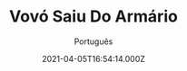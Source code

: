 ---
id: '9f262001-e79d-47c8-8d9f-152bd93db8aa'
type: 'movie' # Filme, Série, Anime
title: "Vovó Saiu Do Armário"
synopsis: ["Eva está noiva de um homem aristocrático, de família conservadora. O que será que eles vão pensar quando souberem que a avó dela vai se casar com a melhor amiga?",
]
originalTitle: "Salir del ropero"
date: '2021-04-05T16:54:14.000Z'
update: '2021-04-05T16:54:14.000Z'
releaseDate: '2019-10-20T03:00:00.000Z'
imdb:
  rating: '4.2' # 8.5
  id: '' # tt0470752
duration: '1h 34 Min'
trailer:
  urls: [
    'ldugGq2vPeE',
  ]
tags: ['1080p']
genre: ['Comédia'] #
quality: 'WEB-DL' # BluRay, WEB-DL, HDTV, WEB-DL4K, WEB-DLe
format: 'Mkv' # MKV, MP4, TS
audio: 'Português, Espanhol' # Dublado, Legendado, Dual Audio, Dub & Leg
subtitle: 'Português' # Português, inglês,
size: '5.37 GB' # 4.8 GB
audioQuality: 10
videoQuality: 10
directors: []
#  - name: 'Lana Wachowski'
#    image: ''
#  - name: 'Lilly Wachowski'
#    image: ''
cast: []
#  - name: 'Keanu Reeves'
#    image: ''
#    characterName: 'Neo'
writers: []
#  - name: ''
#    image: ''
maturityRating:
  age: '' # L , 10, 12, 14, 16, 18
  topics: [''] # Violence, Illegal drugs, Inappropriate Language, Legal Drugs, Sexual Content, Extreme Violence
###########################################
download:
  
  - url: 'magnet:?xt=urn:btih:4fd6bb33af43572f6524f07b933369e2f7d40055&dn=LAPUMiA.Org%20-%20Vovo.Saiu.do.Armario.2020.1080p.NF.WEB-DL.DDP5.1.x264-WolfCrazy&tr=udp%3a%2f%2ftracker.opentrackr.org%3a1337%2fannounce&tr=udp%3a%2f%2ftracker.openbittorrent.com%3a80%2fannounce&tr=udp%3a%2f%2ftracker.trackerfix.com%3a80%2fannounce&tr=udp%3a%2f%2ftracker.coppersurfer.tk%3a6969%2fannounce&tr=udp%3a%2f%2ftracker.leechers-paradise.org%3a6969%2fannounce&tr=udp%3a%2f%2feddie4.nl%3a6969%2fannounce&tr=udp%3a%2f%2fp4p.arenabg.com%3a1337%2fannounce&tr=udp%3a%2f%2fexplodie.org%3a6969%2fannounce&tr=udp%3a%2f%2fzer0day.ch%3a1337%2fannounce'
    resolution: '1080p' # 720p, 1080p, 4K,
    audio: 'Dual Áudio' # Dublado, Legendado, Dual Audio
    size: '' # 4.8 GB
    quality: '' # BluRay, WEB-DL
    format: '' # MKV
images:
  cover: '/assets/movies/vovo-saiu-do-armario.jpg'
  background: '/assets/movies/'
---
